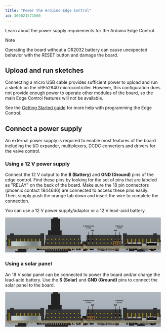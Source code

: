 ```yaml
---
title: "Power the Arduino Edge Control"
id: 360021571500
---
```


Learn about the power supply requirements for the Arduino Edge Control.

> [!NOTE]
> Operating the board without a CR2032 battery can cause unexpected behavior with the RESET button and damage the board.

## Upload and run sketches

Connecting a micro USB cable provides sufficient power to upload and run a sketch on the nRF52840 microcontroller. However, this configuration does not provide enough power to operate other modules of the board, so the main Edge Control features will not be available.

See the [Getting Started guide](https://docs.arduino.cc/tutorials/edge-control/getting-started-edge-control) for more help with programming the Edge Control.

## Connect a power supply

An external power supply is required to enable most features of the board including the I/O expander, multiplexers, DCDC converters and drivers for the valve control.

### Using a 12 V power supply

Connect the 12 V output to the **B (Battery)** and **GND (Ground)** pins of the edge control. Find these pins by looking for the set of pins that are labeled as "RELAY" on the back of the board. Make sure the 18 pin connectors (phoenix contact 1844646) are connected to access these pins easily. Then, simply push the orange tab down and insert the wire to complete the connection.

You can use a 12 V power supply/adaptor or a 12 V lead-acid battery.

![Schematic with B (Battery) and GND (Ground) pins highlighted](img/how_to_power_edge1.png)

### Using a solar panel

An 18 V solar panel can be connected to power the board and/or charge the lead-acid battery. Use the **S (Solar)** and **GND (Ground)** pins to connect the solar panel to the board.

![Schematic with S (Solar) and GND (Ground) pins highlighted](img/how_to_power_edge2.png)
